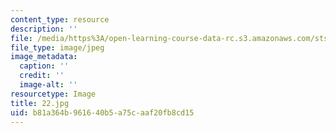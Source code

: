 ```yaml
---
content_type: resource
description: ''
file: /media/https%3A/open-learning-course-data-rc.s3.amazonaws.com/sts-003-the-rise-of-modern-science-fall-2010/b81a364b961640b5a75caaf20fb8cd15_22.jpg
file_type: image/jpeg
image_metadata:
  caption: ''
  credit: ''
  image-alt: ''
resourcetype: Image
title: 22.jpg
uid: b81a364b-9616-40b5-a75c-aaf20fb8cd15
---
```


